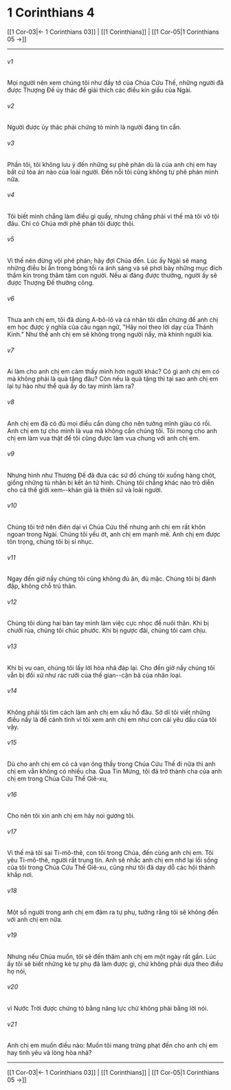 # 1 Corinthians 4

[[1 Cor-03|← 1 Corinthians 03]] | [[1 Corinthians]] | [[1 Cor-05|1 Corinthians 05 →]]
***



###### v1 
Mọi người nên xem chúng tôi như đầy tớ của Chúa Cứu Thế, những người đã được Thượng Đế ủy thác để giải thích các điều kín giấu của Ngài. 

###### v2 
Người được ủy thác phải chứng tỏ mình là người đáng tin cẩn. 

###### v3 
Phần tôi, tôi không lưu ý đến những sự phê phán dù là của anh chị em hay bất cứ tòa án nào của loài người. Đến nỗi tôi cũng không tự phê phán mình nữa. 

###### v4 
Tôi biết mình chẳng làm điều gì quấy, nhưng chẳng phải vì thế mà tôi vô tội đâu. Chỉ có Chúa mới phê phán tôi được thôi. 

###### v5 
Vì thế nên đừng vội phê phán; hãy đợi Chúa đến. Lúc ấy Ngài sẽ mang những điều bí ẩn trong bóng tối ra ánh sáng và sẽ phơi bày những mục đích thầm kín trong thâm tâm con người. Nếu ai đáng được thưởng, người ấy sẽ được Thượng Đế thưởng công. 

###### v6 
Thưa anh chị em, tôi đã dùng A-bô-lô và cá nhân tôi dẫn chứng để anh chị em học được ý nghĩa của câu ngạn ngữ, "Hãy noi theo lời dạy của Thánh Kinh." Như thế anh chị em sẽ không trọng người nầy, mà khinh người kia. 

###### v7 
Ai làm cho anh chị em cảm thấy mình hơn người khác? Có gì anh chị em có mà không phải là quà tặng đâu? Còn nếu là quà tặng thì tại sao anh chị em lại tự hào như thể quà ấy do tay mình làm ra? 

###### v8 
Anh chị em đã có đủ mọi điều cần dùng cho nên tưởng mình giàu có rồi. Anh chị em tự cho mình là vua mà không cần chúng tôi. Tôi mong cho anh chị em làm vua thật để tôi cũng được làm vua chung với anh chị em. 

###### v9 
Nhưng hình như Thượng Đế đã đưa các sứ đồ chúng tôi xuống hàng chót, giống những tù nhân bị kết án tử hình. Chúng tôi chẳng khác nào trò diễn cho cả thế giới xem--khán giả là thiên sứ và loài người. 

###### v10 
Chúng tôi trở nên điên dại vì Chúa Cứu thế nhưng anh chị em rất khôn ngoan trong Ngài. Chúng tôi yếu ớt, anh chị em mạnh mẽ. Anh chị em được tôn trọng, chúng tôi bị sỉ nhục. 

###### v11 
Ngay đến giờ nầy chúng tôi cũng không đủ ăn, đủ mặc. Chúng tôi bị đánh đập, không chỗ trú thân. 

###### v12 
Chúng tôi dùng hai bàn tay mình làm việc cực nhọc để nuôi thân. Khi bị chưởi rủa, chúng tôi chúc phước. Khi bị ngược đãi, chúng tôi cam chịu. 

###### v13 
Khi bị vu oan, chúng tôi lấy lời hòa nhã đáp lại. Cho đến giờ nầy chúng tôi vẫn bị đối xử như rác rưởi của thế gian--cặn bã của nhân loại. 

###### v14 
Không phải tôi tìm cách làm anh chị em xấu hổ đâu. Sở dĩ tôi viết những điều nầy là để cảnh tỉnh vì tôi xem anh chị em như con cái yêu dấu của tôi vậy. 

###### v15 
Dù cho anh chị em có cả vạn ông thầy trong Chúa Cứu Thế đi nữa thì anh chị em vẫn không có nhiều cha. Qua Tin Mừng, tôi đã trở thành cha của anh chị em trong Chúa Cứu Thế Giê-xu, 

###### v16 
Cho nên tôi xin anh chị em hãy noi gương tôi. 

###### v17 
Vì thế mà tôi sai Ti-mô-thê, con tôi trong Chúa, đến cùng anh chị em. Tôi yêu Ti-mô-thê, người rất trung tín. Anh sẽ nhắc anh chị em nhớ lại lối sống của tôi trong Chúa Cứu Thế Giê-xu, cũng như tôi đã dạy dỗ các hội thánh khắp nơi. 

###### v18 
Một số người trong anh chị em đâm ra tự phụ, tưởng rằng tôi sẽ không đến với anh chị em nữa. 

###### v19 
Nhưng nếu Chúa muốn, tôi sẽ đến thăm anh chị em một ngày rất gần. Lúc ấy tôi sẽ biết những kẻ tự phụ đã làm được gì, chứ không phải dựa theo điều họ nói, 

###### v20 
vì Nước Trời được chứng tỏ bằng năng lực chứ không phải bằng lời nói. 

###### v21 
Anh chị em muốn điều nào: Muốn tôi mang trừng phạt đến cho anh chị em hay tình yêu và lòng hòa nhã?

***
[[1 Cor-03|← 1 Corinthians 03]] | [[1 Corinthians]] | [[1 Cor-05|1 Corinthians 05 →]]
